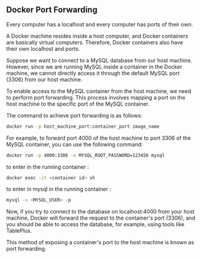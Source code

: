 ## Docker Port Forwarding

Every computer has a localhost and every computer has ports of their own.

A Docker machine resides inside a host computer, and Docker containers are basically virtual computers. 
Therefore, Docker containers also have their own localhost and ports.

Suppose we want to connect to a MySQL database from our host machine. 
However, since we are running MySQL inside a container in the Docker machine, 
we cannot directly access it through the default MySQL port (3306) from our host machine.

To enable access to the MySQL container from the host machine, we need to perform port forwarding. 
This process involves mapping a port on the host machine to the specific port of the MySQL container.

The command to achieve port forwarding is as follows:

```bash
docker run -p host_machine_port:container_port image_name
```

For example, to forward port 4000 of the host machine to port 3306 of the MySQL container, you can use the following command:

```bash
docker run -p 4000:3306 -e MYSQL_ROOT_PASSWORD=123456 mysql
```

to enter in the running container :

```bash
docker exec -it <container id> sh
```

to enter in mysql in the running container :
```bash
mysql -u <MYSQL_USER> -p
```

Now, if you try to connect to the database on localhost:4000 from your host machine, 
Docker will forward the request to the container's port (3306), 
and you should be able to access the database, for example, using tools like TablePlus.

This method of exposing a container's port to the host machine is known as port forwarding.


